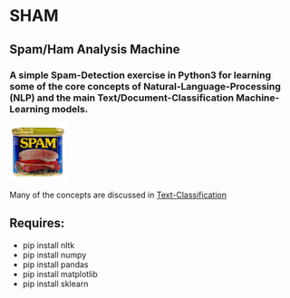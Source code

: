 # SHAM
## Spam/Ham Analysis Machine
### A simple Spam-Detection exercise in Python3 for learning some of the core concepts of Natural-Language-Processing (NLP) and the main Text/Document-Classification Machine-Learning models.

<img src="//github.com/bfanselow/DataScience/blob/master/img/spam.jpg" width="100" height="100">

Many of the concepts are discussed in [Text-Classification](https://github.com/bfanselow/DataScience/blob/master/ML_PROJECTS/SHAM/Text-Classification.md)

## Requires:
 * pip install nltk
 * pip install numpy 
 * pip install pandas 
 * pip install matplotlib 
 * pip install sklearn 
